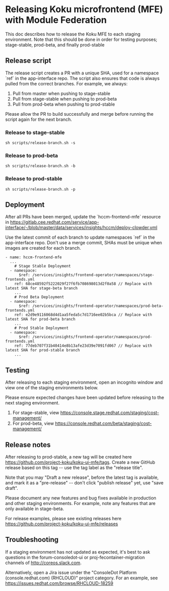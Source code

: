 # Releasing Koku microfrontend (MFE) with Module Federation

This doc describes how to release the Koku MFE to each staging environment. Note that this should be done in order for testing purposes; stage-stable, prod-beta, and finally prod-stable

## Release script

The release script creates a PR with a unique SHA, used for a namespace \`ref\` in the app-interface repo. The script also ensures that code is always pulled from the correct branches. For example, we always:

1. Pull from master when pushing to stage-stable
2. Pull from stage-stable when pushing to prod-beta
3. Pull from prod-beta when pushing to prod-stable

Please allow the PR to build successfully and merge before running the script again for the next branch.

### Release to stage-stable

```
sh scripts/release-branch.sh -s
```

### Release to prod-beta

```
sh scripts/release-branch.sh -b
```

### Release to prod-stable

```
sh scripts/release-branch.sh -p
```

## Deployment

After all PRs have been merged, update the \`hccm-frontend-mfe\` resource in https://gitlab.cee.redhat.com/service/app-interface/-/blob/master/data/services/insights/hccm/deploy-clowder.yml

Use the latest commit of each branch to update namespaces \`ref\` in the app-interface repo. Don't use a merge commit, SHAs must be unique when images are created for each branch.

```
- name: hccm-frontend-mfe
  ...
    # Stage Stable Deployment
  - namespace:
      $ref: /services/insights/frontend-operator/namespaces/stage-frontends.yml
    ref: 68ce48592f5222029f27f6fb708698013d2f0a58 // Replace with latest SHA for stage-beta branch
    ...
    # Prod Beta Deployment
  - namespace:
      $ref: /services/insights/frontend-operator/namespaces/prod-beta-frontends.yml
    ref: e2d9e9116068d4d1aa5feda5c7d1716ee02b5bca // Replace with latest SHA for prod-beta branch
    ...
    # Prod Stable Deployment
  - namespace:
      $ref: /services/insights/frontend-operator/namespaces/prod-frontends.yml
    ref: 77deb707f31b40414e8b13afe23d39e7091fd067 // Replace with latest SHA for prod-stable branch
    ...
```

## Testing

After releasing to each staging environment, open an incognito window and view one of the staging environments below.

Please ensure expected changes have been updated before releasing to the next staging environment.

1. For stage-stable, view https://console.stage.redhat.com/staging/cost-management/
2. For prod-beta, view https://console.redhat.com/beta/staging/cost-management/

## Release notes

After releasing to prod-stable, a new tag will be created here https://github.com/project-koku/koku-ui-mfe/tags. Create a new GitHub release based on this tag -- use the tag label as the "release title".

Note that you may  "Draft a new release", before the latest tag is available, and mark it as a "pre-release" -- don't click "publish release" yet, use "save draft".

Please document any new features and bug fixes available in production and other staging environments. For example, note any features that are only available in stage-beta.

For release examples, please see existing releases here https://github.com/project-koku/koku-ui-mfe/releases

## Troubleshooting

If a staging environment has not updated as expected, it's best to ask questions in the forum-consoledot-ui or proj-fecontainer-migration channels of http://coreos.slack.com.

Alternatively, open a Jira issue under the "ConsoleDot Platform (console.redhat.com) (RHCLOUD)" project category. For an example, see https://issues.redhat.com/browse/RHCLOUD-18259
